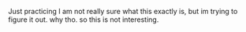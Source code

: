 Just practicing
I am not really sure what this exactly is, but im trying to figure it out.
why tho.
so this is not interesting.

